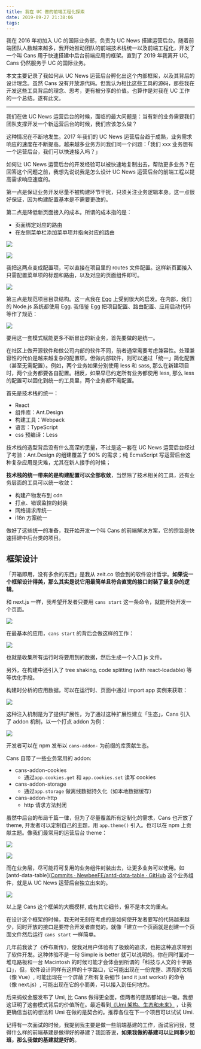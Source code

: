 ```yaml
---
title: 我在 UC 做的前端工程化探索
date: 2019-09-27 21:38:06
tags:
---
```


我在 2016 年初加入 UC 的国际业务部，负责为 UC News 搭建运营后台。随着前端团队人数越来越多，我开始推动团队的前端技术栈统一以及前端工程化，开发了一个叫 Cans 用于快速搭建中后台前端应用的框架。直到了 2019 年我离开 UC, Cans 仍然服务于 UC 的国际业务。

本文主要记录了我如何从 UC News 运营后台孵化出这个内部框架，以及其背后的设计理念。虽然 Cans 没有开放源代码。但我认为相比这些工具的源码，那些我在开发这些工具背后的理念、思考，更有被分享的价值。也算作是对我在 UC 工作的一个总结。遂有此文。

---

我们在做 UC News 运营后台的时候，面临的最大问题是：当有新的业务需要我们团队支撑开发一个新运营后台的时候，我们应该怎么做？

这种情况在不断地发生。2017 年我们的 UC News 运营后台趋于成熟，业务需求响应的速度在不断提高。越来越多业务方问我们同一个问题：「我们 xxx 业务想有一个运营后台，我们可以快速接入吗？」

如何让 UC News 运营后台的开发经验可以被快速地复制出去，帮助更多业务？在回答这个问题之前，我想先说说我是怎么设计 UC News 运营后台的前端工程以提高需求响应速度的。

第一点是保证业务开发尽量不被构建环节干扰，只须关注业务逻辑本身。这一点很好保证，因为构建配置基本是不需要更改的。

第二点是降低新页面接入的成本。所谓的成本指的是：

- 页面绑定对应的路由
- 在左侧菜单栏添加菜单项并指向对应的路由

![](https://gbstatic.djyde.com/blog/what-i-have-done-at-uc/IMG_185.JPG?x-oss-process=style/80)

![](https://gbstatic.djyde.com/blog/what-i-have-done-at-uc/IMG_186.JPG?x-oss-process=style/80)

我把这两点变成配置项，可以直接在项目里的 routes 文件配置。这样新页面接入只需配置菜单项的标题和路由，以及对应的页面组件即可。

![](https://gbstatic.djyde.com/blog/what-i-have-done-at-uc/IMG_E5C7A707793A-1.jpeg?x-oss-process=style/80)

第三点是规范项目目录结构。这一点我在 [Egg](https://eggjs.org) 上受到很大的启发。在内部，我们的 Node.js 系统都使用 Egg. 我借鉴 Egg 把项目配置、路由配置、应用启动代码等作了规范：

![](https://gbstatic.djyde.com/blog/what-i-have-done-at-uc/IMG_15A76FD02171-1.jpeg?x-oss-process=style/80)

要用这一套模式赋能更多不断冒出的新业务，首先要做的是统一。

在社区上做开源软件和做公司内部的软件不同，前者通常需要考虑兼容性。处理兼容性的代价是越来越复杂的配置项。但做内部软件，则可以通过「统一」简化配置（甚至无需配置）。例如，两个业务如果分别使用 less 和 sass, 那么在新建项目时，两个业务都要各自配置。相反，如果早已约定所有业务都使用 less, 那么 less 的配置可以固化到统一的工具里，两个业务都不需配置。

首先是技术栈的统一：

- React
- 组件库：Ant.Design
- 构建工具：Webpack
- 语言：TypeScript
- css 预编译：Less

技术栈的选型背后没有什么高深的思量，不过是这一套在 UC News 运营后台经过了考验：Ant.Design 的组建覆盖了 90% 的需求；纯 EcmaScript 写运营后台这种复杂应用是灾难，尤其在新人接手的时候；

**技术栈的统一带来的是构建配置可以全部收敛**，当然除了技术相关的工具，还有业务层面的工具可以统一收敛：

- 构建产物发布到 cdn
- 打点、错误监控的封装
- 网络请求库统一
- i18n 方案统一

做好了这些统一的准备，我开始开发一个叫 Cans 的前端解决方案，它的宗旨是快速搭建中后台类的项目。

## 框架设计
「开箱即用，没有多余的东西」是我从 zeit.co 领会到的软件设计哲学。**如果说一个框架设计得美，那么其实是说它用最简单且符合直觉的接口封装了最复杂的逻辑**。

和 next.js 一样，我希望开发者只要用 `cans start` 这一条命令，就能开始开发一个页面。

![](https://gbstatic.djyde.com/blog/what-i-have-done-at-uc/IMG_5861AF8C8CB1-1.jpeg?x-oss-process=style/80)

在最基本的应用，`cans start` 的背后会做这样的工作：

![](https://gbstatic.djyde.com/blog/what-i-have-done-at-uc/IMG_366CDF4D0EEB-1.jpeg?x-oss-process=style/80)

也就是收集所有运行时将要用到的数据，然后生成一个入口 js 文件。

另外，在构建中还引入了 tree shaking, code splitting (with react-loadable) 等等优化手段。

构建时分析的应用数据，可以在运行时、页面中通过 import app 实例来获取：

![](https://gbstatic.djyde.com/blog/what-i-have-done-at-uc/IMG_4F51DBF1C4FE-1.jpeg?x-oss-process=style/80)

这种注入机制是为了提供扩展性，为了通过这种扩展性建立「生态」，Cans 引入了 addon 机制，以一个打点 addon 为例：

![](https://gbstatic.djyde.com/blog/what-i-have-done-at-uc/IMG_F7A689CCF2ED-1.jpeg?x-oss-process=style/80)

开发者可以在 npm 发布以 `cans-addon-` 为前缀的库贡献生态。

Cans 自带了一些业务常用的 addon:

- cans-addon-cookies
	- 通过`app.cookies.get` 和 `app.cookies.set` 读写 cookies
- cans-addon-storage
	- 通过`app.storage` 做离线数据持久化（如本地数据缓存）
- cans-addon-http
	- http 请求方法封闭

虽然中后台的布局千篇一律，但为了尽量覆盖所有定制化的需求，Cans 也开放了 theme, 开发者可以定制自己的主题，用 `app.theme()` 引入。也可以在 npm 上贡献主题。像我们最常用的运营后台 theme：

![](https://gbstatic.djyde.com/blog/what-i-have-done-at-uc/0653a32a-c51b-4a14-9bb3-a3298c151d87.png?x-oss-process=style/80)

![](https://gbstatic.djyde.com/blog/what-i-have-done-at-uc/IMG_44DD0DC7FA9F-1.jpeg?x-oss-process=style/80)

而在业务层，尽可能将可复用的业务组件封装出去，让更多业务可以使用。如 [antd-data-table]([Commits · NewbeeFE/antd-data-table · GitHub](https://github.com/NewbeeFE/antd-data-table) 这个业务组件，就是从 UC News 运营后台独立出来的。

![](https://gbstatic.djyde.com/blog/what-i-have-done-at-uc/IMG_3BCAB3A24856-1.jpeg?x-oss-process=style/80)

以上是 Cans 这个框架的大概模样, 或有其它细节，但不是本文的重点。

在设计这个框架的时候，我无时无刻在考虑的是如何使开发者要写的代码越来越少，同时开放的接口是要符合开发者直觉的。就像「建立一个页面就是创建一个页面文件然后运行 `cans start` 一样简单。

几年前我读了《乔布斯传》，使我对用户体验有了极致的追求，也把这种追求带到了软件开发。这种体验不是一句 Simple is better 就可以说明的。你在同时面对一堆电路板和一台 Macintosh 的时候可能才会体会到所谓的「科技与人文的十字路口」，但，软件设计同样有这样的十字路口，它可能出现在一份完整、漂亮的文档（像 Vue）, 可能出现在一个屏蔽了所有复杂细节 (and it just works!) 的命令（像 next.js）, 可能出现在它的小而美，可以接入到任何地方。

后来蚂蚁金服发布了 Umi, 比 Cans 做得更全面，但两者的思路都如出一辙。我想这证明了这套模式背后的价值所在。最近看到[《Umi 架构、生态和未来》]([https://www.yuque.com/preview/yuque/0/2019/pdf/84184/1569318486837-37eeba0d-ebc1-452a-9f6a-a6a02cd27726.pdf) ，让我更确信当初的想法和 Umi 在做的是契合的。推荐各位在下一个项目可以试试 Umi.

记得有一次面试的时候，我提到我主要是做一些前端基建的工作，面试官问我，觉得什么样的前端基建是做得好的基建？我回答说，**如果我做的基建可以让同事少加班，那么我做的基建就是好的**。
